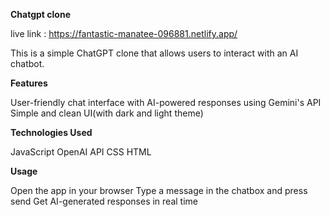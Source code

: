 __Chatgpt clone__

live link : https://fantastic-manatee-096881.netlify.app/


This is a simple ChatGPT clone that allows users to interact with an AI chatbot.

**Features**

User-friendly chat interface with
AI-powered responses using Gemini's API
Simple and clean UI(with dark and light theme)

__Technologies Used__

JavaScript 
OpenAI API 
CSS
HTML 


__Usage__

Open the app in your browser
Type a message in the chatbox and press send
Get AI-generated responses in real time
